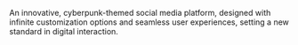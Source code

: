 An innovative, cyberpunk-themed social media platform, designed with infinite customization options and seamless user experiences, setting a new standard in digital interaction.
